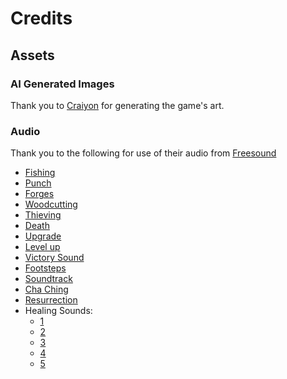 # Credits

## Assets

### AI Generated Images

Thank you to [Craiyon](https://www.craiyon.com/) for generating the game's art.

### Audio

Thank you to the following for use of their audio from [Freesound](https://freesound.org/)

- [Fishing](https://freesound.org/people/TheFlyFishingFilmmaker/sounds/641696/)
- [Punch](https://freesound.org/people/ethanchase7744/sounds/448982/)
- [Forges](https://freesound.org/people/visions68/sounds/279013/)
- [Woodcutting](https://freesound.org/people/Evcy/sounds/583272/)
- [Thieving](https://freesound.org/people/qubodup/sounds/448995/)
- [Death](https://freesound.org/people/jacksonacademyashmore/sounds/414209/)
- [Upgrade](https://freesound.org/people/NIKOS34/sounds/656395/)
- [Level up](https://freesound.org/people/qubodup/sounds/442943/)
- [Victory Sound](https://freesound.org/people/sonically_sound/sounds/624878/)
- [Footsteps](https://freesound.org/people/InspectorJ/sounds/329603/)
- [Soundtrack](https://freesound.org/people/sonically_sound/sounds/649132/)
- [Cha Ching](https://freesound.org/people/deleted_user_96253/sounds/351304/)
- [Resurrection](https://freesound.org/people/Marregheriti/sounds/266103/)
- Healing Sounds:
  - [1](https://freesound.org/people/Rickplayer/sounds/530488/)
  - [2](https://freesound.org/people/SilverIllusionist/sounds/580814/)
  - [3](https://freesound.org/people/colorsCrimsonTears/sounds/562292/)
  - [4](https://freesound.org/people/ryusa/sounds/531082/)
  - [5](https://freesound.org/people/MATRIXXX_/sounds/523651/)
